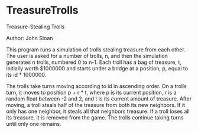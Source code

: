 TreasureTrolls
==============

Treasure-Stealing Trolls

Author: John Sloan

This program runs a simulation of trolls stealing treasure from each other. The user is asked 
for a number of trolls, n, and then the simulation generates n trolls, numbered 0 to n-1. 
Each troll has a bag of treasure, t, initially worth $1000000 and starts under a bridge at a 
position, p, equal to its id * 1000000.

The trolls take turns moving according to id in ascending order. On a trolls turn, it moves to
position p + r * t, where p is its current position, r is a random float between -2 and 2,
and t is its current amount of treasure. After moving, a troll steals half of the treasure from
both its new neighbors. If it only has one neighbor, it steals all that neighbors treasure.
If a troll loses all its treasure, it is removed from the game. The trolls continue taking
turns until only one remains.

